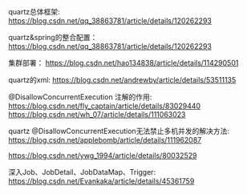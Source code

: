 quartz总体框架:
https://blog.csdn.net/qq_38863781/article/details/120262293

quartz&spring的整合配置：
https://blog.csdn.net/qq_38863781/article/details/120262293

集群部署：
https://blog.csdn.net/hao134838/article/details/114290501


quartz的xml:
https://blog.csdn.net/andrewby/article/details/53511135

@DisallowConcurrentExecution 注解的作用:
https://blog.csdn.net/fly_captain/article/details/83029440
https://blog.csdn.net/wh_07/article/details/111063023

quartz @DisallowConcurrentExecution无法禁止多机并发的解决方法:
https://blog.csdn.net/applebomb/article/details/111962087


https://blog.csdn.net/ywg_1994/article/details/80032529

深入Job、JobDetail、JobDataMap、Trigger:
https://blog.csdn.net/Evankaka/article/details/45361759


